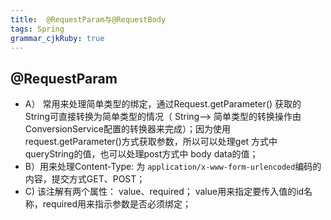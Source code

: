 ```yaml
--- 
title:  @RequestParam与@RequestBody
tags: Spring
grammar_cjkRuby: true
---
```


## @RequestParam
- A） 常用来处理简单类型的绑定，通过Request.getParameter() 获取的String可直接转换为简单类型的情况（ String--> 简单类型的转换操作由ConversionService配置的转换器来完成）；因为使用request.getParameter()方式获取参数，所以可以处理get 方式中queryString的值，也可以处理post方式中 body data的值；
- B）用来处理Content-Type: 为 ```application/x-www-form-urlencoded```编码的内容，提交方式GET、POST；
- C) 该注解有两个属性： value、required； value用来指定要传入值的id名称，required用来指示参数是否必须绑定；